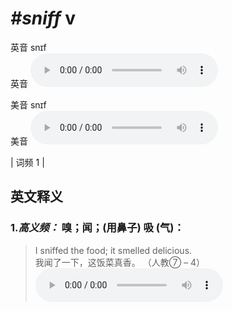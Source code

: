 # ***\#sniff*** v
英音 snɪf  
英音
<audio src="./media/sniff-B.aac" controls="controls"></audio>

美音 snɪf  
美音
<audio src="./media/sniff.aac" controls="controls"></audio>



| 词频 1 |  

英文释义
---
### 1.*高义频：* **嗅；闻；(用鼻子) 吸 (气)：**  

 > I sniffed the food; it smelled delicious.  
 > 我闻了一下，这饭菜真香。  （人教⑦ – 4）  
<audio src="./media/sniff-1.aac" controls="controls"></audio>


